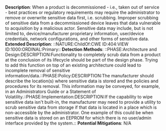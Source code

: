 **Description**: When a product is decommissioned - i.e., taken out of service - best practices or regulatory requirements may require the administrator to remove or overwrite sensitive data first, i.e. scrubbing. Improper scrubbing of sensitive data from a decommissioned device leaves that data vulnerable to acquisition by a malicious actor. Sensitive data may include, but is not limited to, device/manufacturer proprietary information, user/device credentials, network configurations, and other forms of sensitive data.
**Extended Description**: ::NATURE:ChildOf:CWE ID:404:VIEW ID:1000:ORDINAL:Primary::
**Detection Methods**: ::PHASE:Architecture and Design:DESCRIPTION:Functionality to completely scrub data from a product at the conclusion of its lifecycle should be part of the design phase. Trying to add this function on top of an existing architecture could lead to incomplete removal of sensitive information/data.::PHASE:Policy:DESCRIPTION:The manufacturer should describe the location(s) where sensitive data is stored and the policies and procedures for its removal. This information may be conveyed, for example, in an Administrators Guide or a Statement of Volatility.::PHASE:Implementation:DESCRIPTION:If the capability to wipe sensitive data isn't built-in, the manufacturer may need to provide a utility to scrub sensitive data from storage if that data is located in a place which is non-accessible by the administrator. One example of this could be when sensitive data is stored on an EEPROM for which there is no user/admin interface provided by the system.::
**Potential Mitigations**: N/A